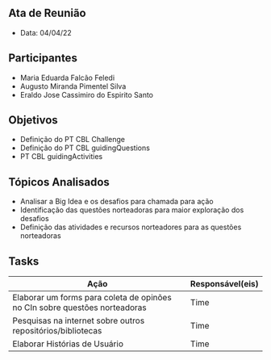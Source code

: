 ## Ata de Reunião
* Data: 04/04/22
## Participantes
  * Maria Eduarda Falcão Feledi
  * Augusto Miranda Pimentel Silva
  * Eraldo Jose Cassimiro do Espirito Santo
## Objetivos
* Definição do PT CBL Challenge
* Definição do PT CBL guidingQuestions
* PT CBL guidingActivities
## Tópicos Analisados
* Analisar a Big Idea e os desafios para chamada para ação
* Identificação das questões norteadoras para maior exploração dos desafios
* Definição das atividades e recursos norteadores para as questões norteadoras
## Tasks
| Ação | Responsável(eis) |
|----------|----------|
| Elaborar um forms para coleta de opinões no CIn sobre questões norteadoras           | Time     |
| Pesquisas na internet sobre outros repositórios/bibliotecas          | Time     |
| Elaborar Histórias de Usuário          | Time     |

